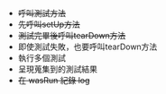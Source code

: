 - ~~呼叫測試方法~~ 
- ~~先呼叫setUp方法~~ 
- ~~測試完畢後呼叫tearDown方法~~  
- 即使測試失敗，也要呼叫tearDown方法  
- 執行多個測試  
- 呈現蒐集到的測試結果  
- ~~在 wasRun 紀錄 log~~
